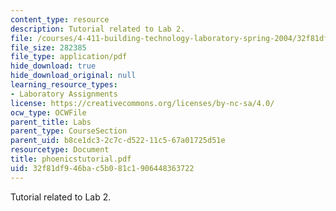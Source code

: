 ```yaml
---
content_type: resource
description: Tutorial related to Lab 2.
file: /courses/4-411-building-technology-laboratory-spring-2004/32f81df946bac5b081c1906448363722_phoenicstutorial.pdf
file_size: 282385
file_type: application/pdf
hide_download: true
hide_download_original: null
learning_resource_types:
- Laboratory Assignments
license: https://creativecommons.org/licenses/by-nc-sa/4.0/
ocw_type: OCWFile
parent_title: Labs
parent_type: CourseSection
parent_uid: b8ce1dc3-2c7c-d522-11c5-67a01725d51e
resourcetype: Document
title: phoenicstutorial.pdf
uid: 32f81df9-46ba-c5b0-81c1-906448363722
---
```

Tutorial related to Lab 2.